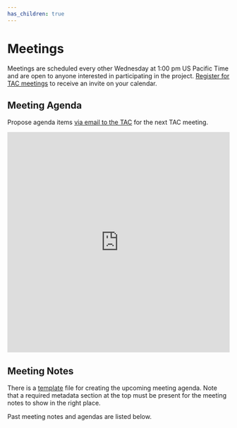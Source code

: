 ```yaml
---
has_children: true
---
```

# Meetings 

Meetings are scheduled every other Wednesday at 1:00 pm US Pacific Time and are open to anyone interested in participating in the project. [Register for TAC meetings](https://zoom-lfx.platform.linuxfoundation.org/meeting/97880950229) to receive an invite on your calendar.

## Meeting Agenda

Propose agenda items [via email to the TAC](mailto:tac@lists.aswf.io) for the next TAC meeting.

<iframe src="https://docs.google.com/spreadsheets/d/e/2PACX-1vSupkBl5UHNCZULw7uGCLrI95kjGa7978wdtgx9hE-6f3waPo2s1K8QAoyhvQUniYhIYpkBjCuIhz_2/pubhtml?gid=0&single=true" frameborder="0" id="landscape" scrolling="no" style="width: 1px; min-width: 100%; opacity: 1; visibility: visible; overflow: hidden; height: 500px;"></iframe>

## Meeting Notes

There is a [template](template.md) file for creating the upcoming meeting agenda. Note that a required metadata section at the top must be present for the meeting notes to show in the right place.

Past meeting notes and agendas are listed below.

